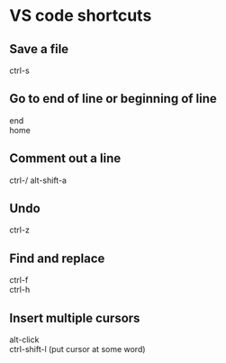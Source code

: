 # VS code shortcuts

## Save a file

ctrl-s

## Go to end of line or beginning of line

end  
home

## Comment out a line

ctrl-/
alt-shift-a

## Undo

ctrl-z

## Find and replace

ctrl-f  
ctrl-h

## Insert multiple cursors

alt-click  
ctrl-shift-l (put cursor at some word)
